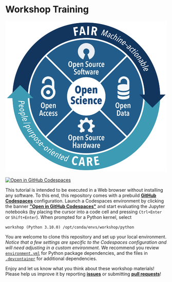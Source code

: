 # Workshop Training



<img src="img/os-concept.png" alt="SEEKCommons" title="SEEK Commons OS Concept" />

[![Open in GitHub Codespaces](https://github.com/codespaces/badge.svg)](https://codespaces.new/SEEKCommons/WorkshopTraining)


This tutorial is intended to be executed in a Web browser without installing any software. To this end, this repository comes with a prebuild __[GitHub Codespaces](https://github.com/features/codespaces)__ configuration. Launch a Codespaces environment by clicking the banner __["Open in GitHub Codespaces"](https://codespaces.new/SEEKCommons/WorkshopTraining)__ and start evaluating the Jupyter notebooks (by placing the cursor into a code cell and pressing `Ctrl+Enter` or `Shift+Enter`). When prompted for a Python kernel, select
```
workshop (Python 3.10.0) /opt/conda/envs/workshop/python
```

You are welcome to clone this repository and set up your local environment. *Notice that a few settings are specific to the Codespaces configuration and will need adjusting in a custom environment.* We recommend you review [`environment.yml`](./environment.yml) for Python package dependencies, and the files in [`.devcontainer`](./.devcontainer) for additional dependencies.

Enjoy and let us know what you think about these workshop materials! Please help us improve it by reporting __[issues](https://github.com/SEEKCommons/workshoptraining/issues)__ or submitting __[pull requests](https://github.com/SEEKCommons/workshoptraining/pulls)__!
